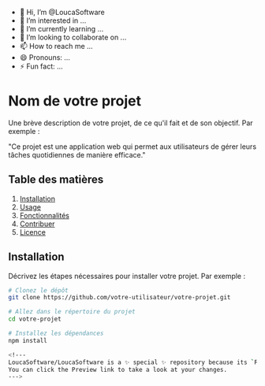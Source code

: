 - 👋 Hi, I’m @LoucaSoftware
- 👀 I’m interested in ...
- 🌱 I’m currently learning ...
- 💞️ I’m looking to collaborate on ...
- 📫 How to reach me ...
- 😄 Pronouns: ...
- ⚡ Fun fact: ...
# Nom de votre projet  

Une brève description de votre projet, de ce qu'il fait et de son objectif. Par exemple :  

"Ce projet est une application web qui permet aux utilisateurs de gérer leurs tâches quotidiennes de manière efficace."  

## Table des matières  

1. [Installation](#installation)  
2. [Usage](#usage)  
3. [Fonctionnalités](#fonctionnalités)  
4. [Contribuer](#contribuer)  
5. [Licence](#licence)  

## Installation  

Décrivez les étapes nécessaires pour installer votre projet. Par exemple :  

```bash  
# Clonez le dépôt  
git clone https://github.com/votre-utilisateur/votre-projet.git  

# Allez dans le répertoire du projet  
cd votre-projet  

# Installez les dépendances  
npm install

<!---
LoucaSoftware/LoucaSoftware is a ✨ special ✨ repository because its `README.md` (this file) appears on your GitHub profile.
You can click the Preview link to take a look at your changes.
--->
